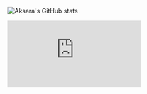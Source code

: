 ![Aksara's GitHub stats](https://github-readme-stats.vercel.app/api?username=khoirulaksara&theme=transparent&show_icons=true)

![Language](https://ionicabizau.github.io/github-profile-languages/api.html?khoirulaksara)
